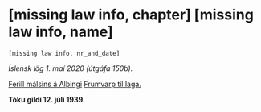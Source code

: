 # [missing law info, chapter] [missing law info, name]

`[missing law info, nr_and_date]`

_Íslensk lög 1. maí 2020 (útgáfa 150b)._

[Ferill málsins á Alþingi](https://www.althingi.is/thingstorf/thingmalalistar-eftir-thingum/ferill/?ltg=54&mnr=7)
[Frumvarp til laga.](https://www.althingi.is/altext/54/s/pdf/0007.pdf)

**Tóku gildi 12. júlí 1939.**

